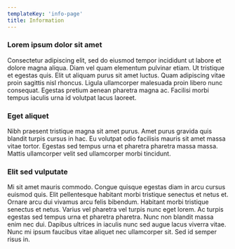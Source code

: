```yaml
---
templateKey: 'info-page'
title: Information
---
```

### Lorem ipsum dolor sit amet
Consectetur adipiscing elit, sed do eiusmod tempor incididunt ut labore et dolore magna aliqua. Diam vel quam elementum pulvinar etiam. Ut tristique et egestas quis. Elit ut aliquam purus sit amet luctus. Quam adipiscing vitae proin sagittis nisl rhoncus. Ligula ullamcorper malesuada proin libero nunc consequat. Egestas pretium aenean pharetra magna ac. Facilisi morbi tempus iaculis urna id volutpat lacus laoreet.

### Eget aliquet
Nibh praesent tristique magna sit amet purus. Amet purus gravida quis blandit turpis cursus in hac. Eu volutpat odio facilisis mauris sit amet massa vitae tortor. Egestas sed tempus urna et pharetra pharetra massa massa. Mattis ullamcorper velit sed ullamcorper morbi tincidunt.

### Elit sed vulputate
Mi sit amet mauris commodo. Congue quisque egestas diam in arcu cursus euismod quis. Elit pellentesque habitant morbi tristique senectus et netus et. Ornare arcu dui vivamus arcu felis bibendum. Habitant morbi tristique senectus et netus. Varius vel pharetra vel turpis nunc eget lorem. Ac turpis egestas sed tempus urna et pharetra pharetra. Nunc non blandit massa enim nec dui. Dapibus ultrices in iaculis nunc sed augue lacus viverra vitae. Nunc mi ipsum faucibus vitae aliquet nec ullamcorper sit. Sed id semper risus in.